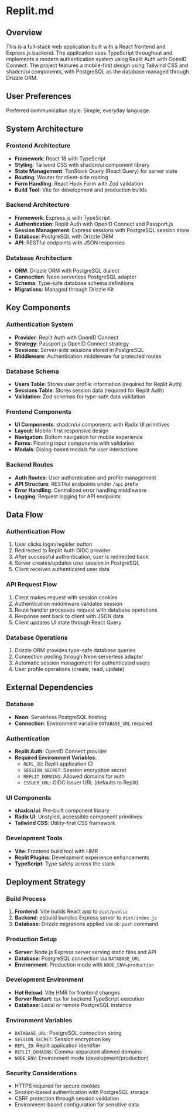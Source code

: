 # Replit.md

## Overview

This is a full-stack web application built with a React frontend and Express.js backend. The application uses TypeScript throughout and implements a modern authentication system using Replit Auth with OpenID Connect. The project features a mobile-first design using Tailwind CSS and shadcn/ui components, with PostgreSQL as the database managed through Drizzle ORM.

## User Preferences

Preferred communication style: Simple, everyday language.

## System Architecture

### Frontend Architecture
- **Framework**: React 18 with TypeScript
- **Styling**: Tailwind CSS with shadcn/ui component library
- **State Management**: TanStack Query (React Query) for server state
- **Routing**: Wouter for client-side routing
- **Form Handling**: React Hook Form with Zod validation
- **Build Tool**: Vite for development and production builds

### Backend Architecture
- **Framework**: Express.js with TypeScript
- **Authentication**: Replit Auth with OpenID Connect and Passport.js
- **Session Management**: Express sessions with PostgreSQL session store
- **Database**: PostgreSQL with Drizzle ORM
- **API**: RESTful endpoints with JSON responses

### Database Architecture
- **ORM**: Drizzle ORM with PostgreSQL dialect
- **Connection**: Neon serverless PostgreSQL adapter
- **Schema**: Type-safe database schema definitions
- **Migrations**: Managed through Drizzle Kit

## Key Components

### Authentication System
- **Provider**: Replit Auth with OpenID Connect
- **Strategy**: Passport.js OpenID Connect strategy
- **Sessions**: Server-side sessions stored in PostgreSQL
- **Middleware**: Authentication middleware for protected routes

### Database Schema
- **Users Table**: Stores user profile information (required for Replit Auth)
- **Sessions Table**: Stores session data (required for Replit Auth)
- **Validation**: Zod schemas for type-safe data validation

### Frontend Components
- **UI Components**: shadcn/ui components with Radix UI primitives
- **Layout**: Mobile-first responsive design
- **Navigation**: Bottom navigation for mobile experience
- **Forms**: Floating input components with validation
- **Modals**: Dialog-based modals for user interactions

### Backend Routes
- **Auth Routes**: User authentication and profile management
- **API Structure**: RESTful endpoints under `/api` prefix
- **Error Handling**: Centralized error handling middleware
- **Logging**: Request logging for API endpoints

## Data Flow

### Authentication Flow
1. User clicks login/register button
2. Redirected to Replit Auth OIDC provider
3. After successful authentication, user is redirected back
4. Server creates/updates user session in PostgreSQL
5. Client receives authenticated user data

### API Request Flow
1. Client makes request with session cookies
2. Authentication middleware validates session
3. Route handler processes request with database operations
4. Response sent back to client with JSON data
5. Client updates UI state through React Query

### Database Operations
1. Drizzle ORM provides type-safe database queries
2. Connection pooling through Neon serverless adapter
3. Automatic session management for authenticated users
4. User profile operations (create, read, update)

## External Dependencies

### Database
- **Neon**: Serverless PostgreSQL hosting
- **Connection**: Environment variable `DATABASE_URL` required

### Authentication
- **Replit Auth**: OpenID Connect provider
- **Required Environment Variables**:
  - `REPL_ID`: Replit application ID
  - `SESSION_SECRET`: Session encryption secret
  - `REPLIT_DOMAINS`: Allowed domains for auth
  - `ISSUER_URL`: OIDC issuer URL (defaults to Replit)

### UI Components
- **shadcn/ui**: Pre-built component library
- **Radix UI**: Unstyled, accessible component primitives
- **Tailwind CSS**: Utility-first CSS framework

### Development Tools
- **Vite**: Frontend build tool with HMR
- **Replit Plugins**: Development experience enhancements
- **TypeScript**: Type safety across the stack

## Deployment Strategy

### Build Process
1. **Frontend**: Vite builds React app to `dist/public`
2. **Backend**: esbuild bundles Express server to `dist/index.js`
3. **Database**: Drizzle migrations applied via `db:push` command

### Production Setup
- **Server**: Node.js Express server serving static files and API
- **Database**: PostgreSQL connection via `DATABASE_URL`
- **Environment**: Production mode with `NODE_ENV=production`

### Development Environment
- **Hot Reload**: Vite HMR for frontend changes
- **Server Restart**: tsx for backend TypeScript execution
- **Database**: Local or remote PostgreSQL instance

### Environment Variables
- `DATABASE_URL`: PostgreSQL connection string
- `SESSION_SECRET`: Session encryption key
- `REPL_ID`: Replit application identifier
- `REPLIT_DOMAINS`: Comma-separated allowed domains
- `NODE_ENV`: Environment mode (development/production)

### Security Considerations
- HTTPS required for secure cookies
- Session-based authentication with PostgreSQL storage
- CSRF protection through session validation
- Environment-based configuration for sensitive data